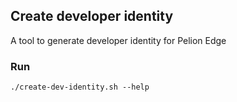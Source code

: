 ## Create developer identity
A tool to generate developer identity for Pelion Edge

### Run
```
./create-dev-identity.sh --help
```
